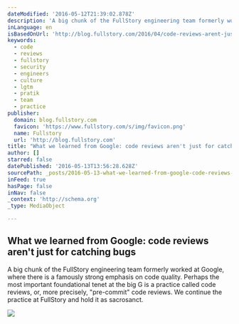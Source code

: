 ```yaml
---
dateModified: '2016-05-12T21:39:02.878Z'
description: 'A big chunk of the FullStory engineering team formerly worked at Google, where there is a famously strong emphasis on code quality. Perhaps the most important foundational tenet at the big G is a practice called code reviews, or, more precisely, "pre-commit" code reviews. We continue the practice at FullStory and hold it as sacrosanct.'
inLanguage: en
isBasedOnUrl: 'http://blog.fullstory.com/2016/04/code-reviews-arent-just-for-catching-bugs/'
keywords:
  - code
  - reviews
  - fullstory
  - security
  - engineers
  - culture
  - lgtm
  - pratik
  - team
  - practice
publisher:
  domain: blog.fullstory.com
  favicon: 'https://www.fullstory.com/s/img/favicon.png'
  name: Fullstory
  url: 'http://blog.fullstory.com'
title: "What we learned from Google: code reviews aren't just for catching bugs"
author: []
starred: false
datePublished: '2016-05-13T13:56:28.628Z'
sourcePath: _posts/2016-05-13-what-we-learned-from-google-code-reviews-arent-just-for-ca.md
inFeed: true
hasPage: false
inNav: false
_context: 'http://schema.org'
_type: MediaObject

---
```

<article style=""><h1>What we learned from Google: code reviews aren't just for catching bugs</h1><p>A big chunk of the FullStory engineering team formerly worked at Google, where there is a famously strong emphasis on code quality. Perhaps the most important foundational tenet at the big G is a practice called code reviews, or, more precisely, "pre-commit" code reviews. We continue the practice at FullStory and hold it as sacrosanct.</p><img src="http://blog.fullstory.com/wp-content/uploads/2016/04/image05.png" /></article>